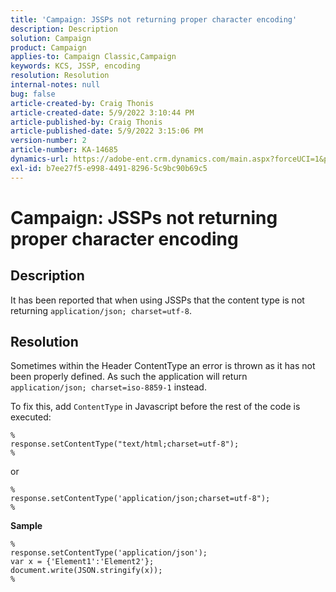 ```yaml
---
title: 'Campaign: JSSPs not returning proper character encoding'
description: Description
solution: Campaign
product: Campaign
applies-to: Campaign Classic,Campaign
keywords: KCS, JSSP, encoding
resolution: Resolution
internal-notes: null
bug: false
article-created-by: Craig Thonis
article-created-date: 5/9/2022 3:10:44 PM
article-published-by: Craig Thonis
article-published-date: 5/9/2022 3:15:06 PM
version-number: 2
article-number: KA-14685
dynamics-url: https://adobe-ent.crm.dynamics.com/main.aspx?forceUCI=1&pagetype=entityrecord&etn=knowledgearticle&id=003bf72d-aacf-ec11-a7b5-00224809c196
exl-id: b7ee27f5-e998-4491-8296-5c9bc90b69c5
---
```

# Campaign: JSSPs not returning proper character encoding

## Description


It has been reported that when using JSSPs that the content type is not returning `application/json; charset=utf-8`.


## Resolution


Sometimes within the Header ContentType an error is thrown as it has not been properly defined. As such the application will return `application/json; charset=iso-8859-1` instead.

To fix this, add `ContentType` in Javascript before the rest of the code is executed:


```
%
response.setContentType("text/html;charset=utf-8");
%
```

or

```
%
response.setContentType('application/json;charset=utf-8");
% 
```

<b>Sample</b>


```
%
response.setContentType('application/json');
var x = {'Element1':'Element2'};
document.write(JSON.stringify(x));
%
```
